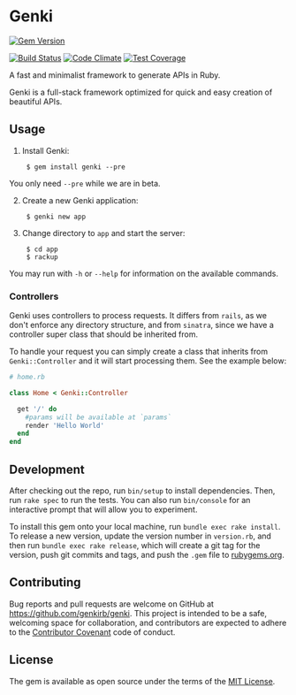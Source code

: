 # Genki

[![Gem Version](https://badge.fury.io/rb/genki.svg)](https://badge.fury.io/rb/genki)

[![Build Status](https://travis-ci.org/genkirb/genki.svg?branch=master)](https://travis-ci.org/genkirb/genki)
[![Code Climate](https://codeclimate.com/github/genkirb/genki/badges/gpa.svg)](https://codeclimate.com/github/genkirb/genki)
[![Test Coverage](https://codeclimate.com/github/genkirb/genki/badges/coverage.svg)](https://codeclimate.com/github/genkirb/genki/coverage)

A fast and minimalist framework to generate APIs in Ruby.

Genki is a full-stack framework optimized for quick and easy creation of beautiful APIs.

## Usage

1. Install Genki:

        $ gem install genki --pre

  You only need `--pre`  while we are in beta.

2. Create a new Genki application:

        $ genki new app

3. Change directory to `app` and start the server:

        $ cd app
        $ rackup

  You may run with `-h` or `--help` for information on the available commands.

### Controllers

Genki uses controllers to process requests. It differs from `rails`, as we don't enforce any directory structure, and from `sinatra`, since we have a controller super class that should be inherited from.

To handle your request you can simply create a class that inherits from `Genki::Controller` and it will start processing them. See the example below:

```ruby
# home.rb

class Home < Genki::Controller

  get '/' do
    #params will be available at `params`
    render 'Hello World'
  end
end
```

## Development

After checking out the repo, run `bin/setup` to install dependencies. Then, run `rake spec` to run the tests. You can also run `bin/console` for an interactive prompt that will allow you to experiment.

To install this gem onto your local machine, run `bundle exec rake install`. To release a new version, update the version number in `version.rb`, and then run `bundle exec rake release`, which will create a git tag for the version, push git commits and tags, and push the `.gem` file to [rubygems.org](https://rubygems.org).

## Contributing

Bug reports and pull requests are welcome on GitHub at https://github.com/genkirb/genki. This project is intended to be a safe, welcoming space for collaboration, and contributors are expected to adhere to the [Contributor Covenant](http://contributor-covenant.org) code of conduct.


## License

The gem is available as open source under the terms of the [MIT License](http://opensource.org/licenses/MIT).
